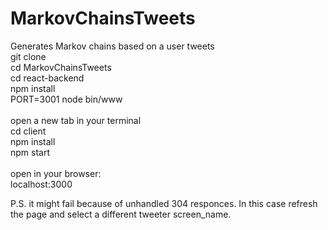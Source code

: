 # MarkovChainsTweets
Generates Markov chains based on a user tweets
<br />
git clone
<br />
cd MarkovChainsTweets
<br />
cd react-backend
<br />
npm install 
<br />
PORT=3001 node bin/www
<br />
<br />
open a new tab in your terminal
<br />
cd client
<br />
npm install 
<br />
npm start
<br />
<br />
open in your browser:
<br />
localhost:3000
<br />

P.S. it might fail because of unhandled 304 responces. In this case refresh the page and select a different tweeter screen_name.
